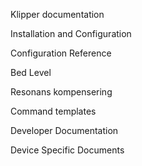 Klipper documentation

Installation and Configuration

Configuration Reference

Bed Level

Resonans kompensering

Command templates

Developer Documentation

Device Specific Documents

